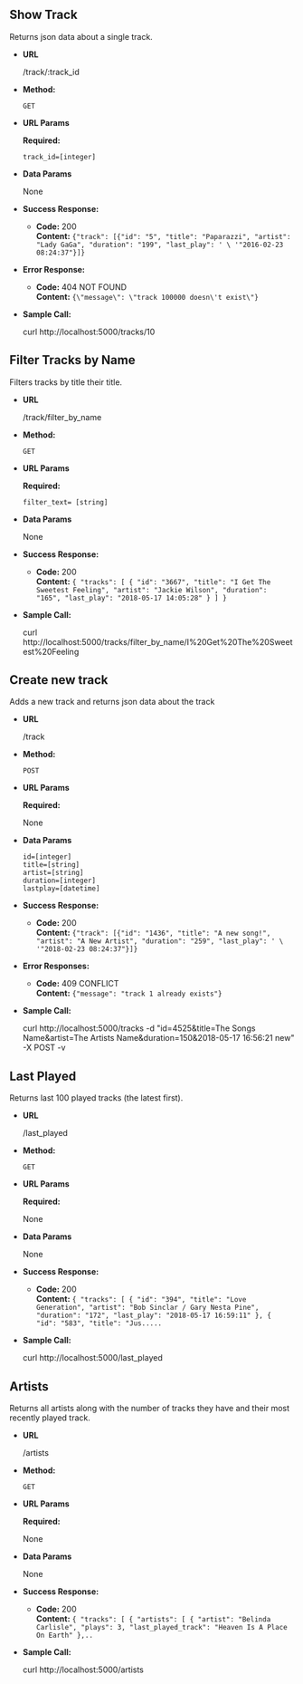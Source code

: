 
**Show Track**
----
  Returns json data about a single track.

* **URL**

  /track/:track_id

* **Method:**

  `GET`

*  **URL Params**

   **Required:**

   `track_id=[integer]`

* **Data Params**

  None

* **Success Response:**

  * **Code:** 200 <br />
    **Content:** `{"track": [{"id": "5", "title": "Paparazzi", "artist": "Lady GaGa", "duration": "199", "last_play": ' \
       '"2016-02-23 08:24:37"}]}`

* **Error Response:**

  * **Code:** 404 NOT FOUND <br />
    **Content:** `{\"message\": \"track 100000 doesn\'t exist\"}`

* **Sample Call:**

    curl http://localhost:5000/tracks/10

**Filter Tracks by Name**
----
  Filters tracks by title their title.

* **URL**

  /track/filter_by_name

* **Method:**

  `GET`

*  **URL Params**

   **Required:**

   `filter_text= [string]`

* **Data Params**

  None

* **Success Response:**

  * **Code:** 200 <br />
    **Content:** `{
    "tracks": [
        {
            "id": "3667",
            "title": "I Get The Sweetest Feeling",
            "artist": "Jackie Wilson",
            "duration": "165",
            "last_play": "2018-05-17 14:05:28"
        }
    ]
}`



* **Sample Call:**

    curl http://localhost:5000/tracks/filter_by_name/I%20Get%20The%20Sweetest%20Feeling
    
**Create new track**
----
  Adds a new track and returns json data about the track

* **URL**

  /track

* **Method:**

  `POST`

*  **URL Params**

   **Required:**

   None

* **Data Params**

  `id=[integer]`<br>
 `title=[string]`<br>
 `artist=[string]`<br>
 `duration=[integer]`<br>
 `lastplay=[datetime]`
* **Success Response:**

  * **Code:** 200 <br />
    **Content:** `{"track": [{"id": "1436", "title": "A new song!", "artist": "A New Artist", "duration": "259", "last_play": ' \
       '"2018-02-23 08:24:37"}]}`

* **Error Responses:**

  * **Code:** 409 CONFLICT <br />
    **Content:** `{"message": "track 1 already exists"}`


* **Sample Call:**

    curl http://localhost:5000/tracks -d "id=4525&title=The Songs Name&artist=The Artists Name&duration=150&2018-05-17 16:56:21 new" -X POST -v


**Last Played**
----
  Returns last 100 played tracks (the latest first).

* **URL**

  /last_played

* **Method:**

  `GET`

*  **URL Params**

   **Required:**

   None

* **Data Params**

  None

* **Success Response:**

  * **Code:** 200 <br />
    **Content:** `{
    "tracks": [
        {
            "id": "394",
            "title": "Love Generation",
            "artist": "Bob Sinclar / Gary Nesta Pine",
            "duration": "172",
            "last_play": "2018-05-17 16:59:11"
        },
        {
            "id": "583",
            "title": "Jus.....`


* **Sample Call:**

    curl http://localhost:5000/last_played
    
    
 **Artists**
----
  Returns all artists along with the number of tracks they have and their most recently played track.

* **URL**

  /artists

* **Method:**

  `GET`

*  **URL Params**

   **Required:**

   None

* **Data Params**

  None

* **Success Response:**

  * **Code:** 200 <br />
    **Content:** `{
    "tracks": [
        {
    "artists": [
        {
            "artist": "Belinda Carlisle",
            "plays": 3,
            "last_played_track": "Heaven Is A Place On Earth"
        },..`


* **Sample Call:**

    curl http://localhost:5000/artists